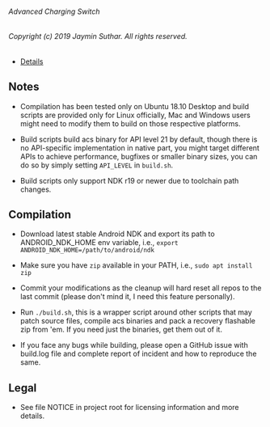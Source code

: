 ###### Advanced Charging Switch

###### Copyright (c) 2019 Jaymin Suthar. All rights reserved.

* [Details](https://github.com/sjaymin1001/ACSwitch-module/blob/master/README.md)

## Notes

* Compilation has been tested only on Ubuntu 18.10 Desktop and build scripts are
  provided only for Linux officially, Mac and Windows users might need to modify
  them to build on those respective platforms.

* Build scripts build acs binary for API level 21 by default, though there is no
  API-specific implementation in native part, you might target different APIs to
  achieve performance, bugfixes or smaller binary sizes, you can do so by simply
  setting `API_LEVEL` in `build.sh`.

* Build scripts only support NDK r19 or newer due to toolchain path changes.

## Compilation

* Download latest stable Android NDK and export its path to ANDROID_NDK_HOME env
  variable, i.e., `export ANDROID_NDK_HOME=/path/to/android/ndk`

* Make sure you have `zip` available in your PATH, i.e., `sudo apt install zip`

* Commit your modifications as the cleanup will hard reset all repos to the last
  commit (please don't mind it, I need this feature personally).

* Run `./build.sh`, this is a wrapper script around other scripts that may patch
  source files, compile acs binaries and pack a recovery flashable zip from 'em.
  If you need just the binaries, get them out of it.

* If you face any bugs while building, please open a GitHub issue with build.log
  file and complete report of incident and how to reproduce the same.

## Legal

* See file NOTICE in project root for licensing information and more details.
